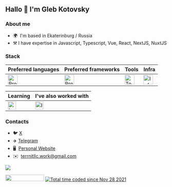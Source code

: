 ## Hallo 👋 I'm Gleb Kotovsky

### About me 
* 🌍  I'm based in Ekaterinburg / Russia
* ⚒️​   I have expertise in Javascript, Typescript, Vue, React, NextJS, NuxtJS

### Stack
<table align="start">
  <thead>
    <tr>
      <th>Preferred languages</th>
      <th>Preferred frameworks</th>
      <th>Tools</th>
      <th>Infra</th>
    </tr>
  </thead>
  <tbody>
    <tr>
      <td>
        <a href="https://skillicons.dev">
          <img height=30 alt="Preferred languages" src="https://skillicons.dev/icons?i=ts,js,nodejs,lua,solidity&theme=dark" />
        </a>
      </td>
      <td>
        <a href="https://skillicons.dev">
          <img height=30 alt="Preferred languages" src="https://skillicons.dev/icons?i=vuejs,nuxtjs,svelte&theme=dark" />
        </a>
      </td>
      <td>
        <a href="https://skillicons.dev">
          <img height=30 alt="Tools"
            src="https://skillicons.dev/icons?i=git,docker,postgres,supabase,pnpm,neovim,vscode,vite&theme=dark" />
        </a>
      </td>
      <td>
        <a href="https://skillicons.dev">
          <img height=30 alt="Infra" src="https://skillicons.dev/icons?i=gitlab,githubactions&theme=dark" />
        </a>
      </td>
    </tr>
  </tbody>
</table>

<table align="start">
  <thead>
    <tr>
      <th>Learning</th>
      <th>I've also worked with</th>
    </tr>
  </thead>
  <tbody>
    <tr>
      <td>
        <a href="https://skillicons.dev">
          <img src="https://skillicons.dev/icons?i=go,threejs&theme=dark" alt="Learning" height="25">
        </a>
      </td>
      <td>
        <a href="https://skillicons.dev">
          <img src="https://skillicons.dev/icons?i=react,redux,nextjs&theme=dark"
            alt="I've also worked with" height="25">
        </a>
      </td>
    </tr>
  </tbody>
</table>

### Contacts
- 🐦​  [X](https://x.com/gaundergod)
- ✈️​  [Telegram](https://t.me/terrnit)
- 🖥️  [Personal Website](https://terrnit.com)
- ✉️  [terrnitllc.work@gmail.com](mailto:terrnitllc.work@gmail.com)

![](https://hit.yhype.me/github/profile?user_id=104818206)
<div style="dispay: flex; justify-content: center; gap: 2rem">
     <img src="https://komarev.com/ghpvc/?username=terrnitllc&color=orange"  width="120" height="20"/>    
     <a href="https://wakatime.com/@4016d1b7-d562-4259-b50d-efb21a5f523f"><img src="https://wakatime.com/badge/user/4016d1b7-d562-4259-b50d-efb21a5f523f.svg" alt="Total time coded since Nov 28 2021" /></a>
</div>





